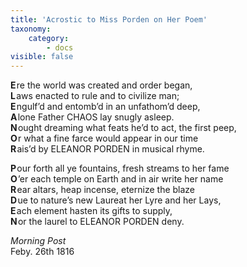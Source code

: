 ```yaml
---
title: 'Acrostic to Miss Porden on Her Poem'
taxonomy:
    category:
        - docs
visible: false
---
```


**E**&hairsp;re the world was created and order began,    
**L**&hairsp;aws enacted to rule and to civilize man;    
**E**&hairsp;ngulf’d and entomb’d in an unfathom’d deep,    
**A**&hairsp;lone Father <span class="small">CHAOS</span> lay snugly asleep.    
**N**&hairsp;ought dreaming what feats he’d to act, the first peep,    
**O**&hairsp;r what a fine farce would appear in our time    
**R**&hairsp;ais’d by ELEANOR PORDEN in musical rhyme.    
  
**P**&hairsp;our forth all ye fountains, fresh streams to her fame    
**O**&hairsp;’er each temple on Earth and in air write her name    
**R**&hairsp;ear altars, heap incense, eternize the blaze    
**D**&hairsp;ue to nature’s new Laureat her Lyre and her Lays,    
**E**&hairsp;ach element hasten its gifts to supply,    
**N**&hairsp;or the laurel to ELEANOR PORDEN deny.  
  
*Morning Post*  
Feby. 26th 1816  